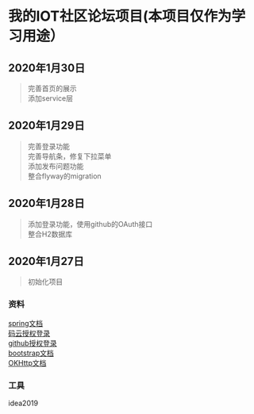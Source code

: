 # 我的IOT社区论坛项目(本项目仅作为学习用途）
## 2020年1月30日
> 完善首页的展示  
> 添加service层  
## 2020年1月29日
> 完善登录功能  
> 完善导航条，修复下拉菜单  
> 添加发布问题功能  
> 整合flyway的migration
## 2020年1月28日
> 添加登录功能，使用github的OAuth接口  
> 整合H2数据库
## 2020年1月27日
> 初始化项目
### 资料
[spring文档](https://spring.io/guides/)  
[码云授权登录](https://gitee.com/api/v5/oauth_doc)  
[github授权登录](https://developer.github.com/apps/quickstart-guides/)  
[bootstrap文档](https://v3.bootcss.com/)  
[OKHttp文档](https://square.github.io/okhttp/)
### 工具 
idea2019
